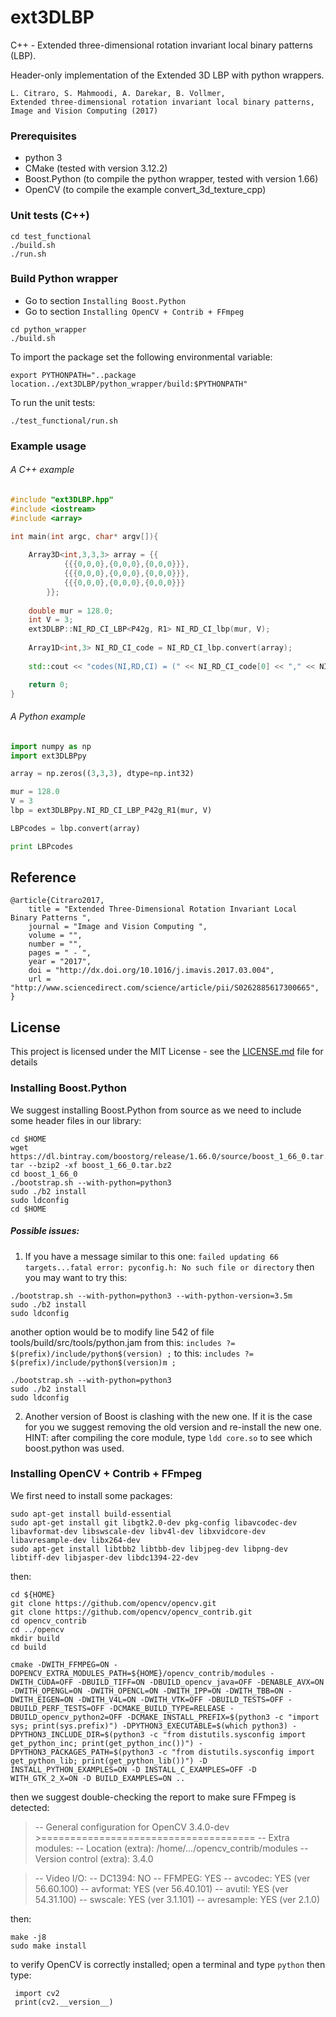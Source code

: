 # ext3DLBP

C++ - Extended three-dimensional rotation invariant local binary patterns (LBP).

Header-only implementation of the Extended 3D LBP with python wrappers.

```
L. Citraro, S. Mahmoodi, A. Darekar, B. Vollmer,
Extended three-dimensional rotation invariant local binary patterns, 
Image and Vision Computing (2017)
```

### Prerequisites

- python 3
- CMake (tested with version 3.12.2)
- Boost.Python (to compile the python wrapper, tested with version 1.66)
- OpenCV (to compile the example convert_3d_texture_cpp)

### Unit tests (C++)
```
cd test_functional
./build.sh
./run.sh
```
### Build Python wrapper
- Go to section `Installing Boost.Python`
- Go to section `Installing OpenCV + Contrib + FFmpeg`
```
cd python_wrapper
./build.sh
```
To import the package set the following environmental variable:
```
export PYTHONPATH="..package location../ext3DLBP/python_wrapper/build:$PYTHONPATH"
```
To run the unit tests:
```
./test_functional/run.sh
```
### Example usage

###### A C++ example
```C++
#include "ext3DLBP.hpp"
#include <iostream>
#include <array>

int main(int argc, char* argv[]){
    
    Array3D<int,3,3,3> array = {{
            {{{0,0,0},{0,0,0},{0,0,0}}},
            {{{0,0,0},{0,0,0},{0,0,0}}},
            {{{0,0,0},{0,0,0},{0,0,0}}}
        }};
    
    double mur = 128.0;
    int V = 3;
    ext3DLBP::NI_RD_CI_LBP<P42g, R1> NI_RD_CI_lbp(mur, V);
    
    Array1D<int,3> NI_RD_CI_code = NI_RD_CI_lbp.convert(array);
    
    std::cout << "codes(NI,RD,CI) = (" << NI_RD_CI_code[0] << "," << NI_RD_CI_code[1] << "," << NI_RD_CI_code[2] << ")\n";

    return 0;
}
```
###### A Python example
```Python
import numpy as np
import ext3DLBPpy

array = np.zeros((3,3,3), dtype=np.int32)

mur = 128.0
V = 3
lbp = ext3DLBPpy.NI_RD_CI_LBP_P42g_R1(mur, V)

LBPcodes = lbp.convert(array)

print LBPcodes
```

## Reference

```
@article{Citraro2017,
	title = "Extended Three-Dimensional Rotation Invariant Local Binary Patterns ",
	journal = "Image and Vision Computing ",
	volume = "",
	number = "",
	pages = " - ",
	year = "2017",
	doi = "http://dx.doi.org/10.1016/j.imavis.2017.03.004",
	url = "http://www.sciencedirect.com/science/article/pii/S0262885617300665",
}
```

## License

This project is licensed under the MIT License - see the [LICENSE.md](LICENSE.md) file for details

### Installing Boost.Python
We suggest installing Boost.Python from source as we need to include some header files in our library:
```
cd $HOME
wget https://dl.bintray.com/boostorg/release/1.66.0/source/boost_1_66_0.tar.bz2
tar --bzip2 -xf boost_1_66_0.tar.bz2
cd boost_1_66_0
./bootstrap.sh --with-python=python3
sudo ./b2 install
sudo ldconfig
cd $HOME
```

##### Possible issues:
1. If you have a message similar to this one: `failed updating 66 targets...fatal error: pyconfig.h: No such file or directory` then you may want to try this:
``` 
./bootstrap.sh --with-python=python3 --with-python-version=3.5m
sudo ./b2 install
sudo ldconfig
```

another option would be to modify line 542 of file tools/build/src/tools/python.jam from this:
`includes ?= $(prefix)/include/python$(version) ;`
to this:
`includes ?= $(prefix)/include/python$(version)m ;`
            
```
./bootstrap.sh --with-python=python3
sudo ./b2 install
sudo ldconfig
```

2. Another version of Boost is clashing with the new one. If it is the case for you we suggest removing the old version and re-install the new one. HINT: after compiling the core module, type `ldd core.so` to see which boost.python was used.

### Installing OpenCV + Contrib + FFmpeg
We first need to install some packages:
```
sudo apt-get install build-essential
sudo apt-get install git libgtk2.0-dev pkg-config libavcodec-dev libavformat-dev libswscale-dev libv4l-dev libxvidcore-dev libavresample-dev libx264-dev
sudo apt-get install libtbb2 libtbb-dev libjpeg-dev libpng-dev libtiff-dev libjasper-dev libdc1394-22-dev
```
then:
```
cd ${HOME}
git clone https://github.com/opencv/opencv.git
git clone https://github.com/opencv/opencv_contrib.git 
cd opencv_contrib
cd ../opencv
mkdir build
cd build

cmake -DWITH_FFMPEG=ON -DOPENCV_EXTRA_MODULES_PATH=${HOME}/opencv_contrib/modules -DWITH_CUDA=OFF -DBUILD_TIFF=ON -DBUILD_opencv_java=OFF -DENABLE_AVX=ON -DWITH_OPENGL=ON -DWITH_OPENCL=ON -DWITH_IPP=ON -DWITH_TBB=ON -DWITH_EIGEN=ON -DWITH_V4L=ON -DWITH_VTK=OFF -DBUILD_TESTS=OFF -DBUILD_PERF_TESTS=OFF -DCMAKE_BUILD_TYPE=RELEASE -DBUILD_opencv_python2=OFF -DCMAKE_INSTALL_PREFIX=$(python3 -c "import sys; print(sys.prefix)") -DPYTHON3_EXECUTABLE=$(which python3) -DPYTHON3_INCLUDE_DIR=$(python3 -c "from distutils.sysconfig import get_python_inc; print(get_python_inc())") -DPYTHON3_PACKAGES_PATH=$(python3 -c "from distutils.sysconfig import get_python_lib; print(get_python_lib())") -D INSTALL_PYTHON_EXAMPLES=ON -D INSTALL_C_EXAMPLES=OFF -D WITH_GTK_2_X=ON -D BUILD_EXAMPLES=ON ..
```
then we suggest double-checking the report to make sure FFmpeg is detected:
>-- General configuration for OpenCV 3.4.0-dev >=====================================
>--   Extra modules:
>--     Location (extra):   /home/.../opencv_contrib/modules
>--     Version control (extra):     3.4.0

>--   Video I/O:
>--     DC1394:                      NO
>--     FFMPEG:                      YES
>--       avcodec:                   YES (ver 56.60.100)
>--       avformat:                  YES (ver 56.40.101)
>--       avutil:                    YES (ver 54.31.100)
>--       swscale:                   YES (ver 3.1.101)
>--       avresample:                YES (ver 2.1.0)

then:
```
make -j8
sudo make install
```
to verify OpenCV is correctly installed; open a terminal and type `python` then type:
```
 import cv2
 print(cv2.__version__)
```
